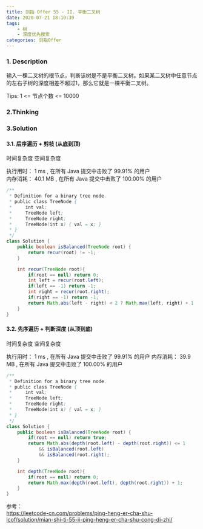 ```yaml
---
title: 剑指 Offer 55 - II. 平衡二叉树
date: 2020-07-21 18:10:39
tags:
    - 树
    - 深度优先搜索
categories: 剑指Offer
---
```


### 1. Description
输入一棵二叉树的根节点，判断该树是不是平衡二叉树。如果某二叉树中任意节点的左右子树的深度相差不超过1，那么它就是一棵平衡二叉树。

Tips:
1 <= 节点个数 <= 10000

### 2.Thinking

### 3.Solution

#### 3.1. 后序遍历 + 剪枝 (从底到顶)

时间复杂度
空间复杂度

执行用时：
1 ms
, 在所有 Java 提交中击败了
99.91%
的用户  
内存消耗：
40.1 MB
, 在所有 Java 提交中击败了
100.00%
的用户

```java
/**
 * Definition for a binary tree node.
 * public class TreeNode {
 *     int val;
 *     TreeNode left;
 *     TreeNode right;
 *     TreeNode(int x) { val = x; }
 * }
 */
class Solution {
    public boolean isBalanced(TreeNode root) {
        return recur(root) != -1;
    }

    int recur(TreeNode root){
        if(root == null) return 0;
        int left = recur(root.left);
        if(left == -1) return -1;
        int right = recur(root.right);
        if(right == -1) return -1;
        return Math.abs(left - right) < 2 ? Math.max(left, right) + 1 : -1;
    }
}
```

#### 3.2. 先序遍历 + 判断深度 (从顶到底)

时间复杂度
空间复杂度

执行用时：
1 ms
, 在所有 Java 提交中击败了
99.91%
的用户
内存消耗：
39.9 MB
, 在所有 Java 提交中击败了
100.00%
的用户

```java
/**
 * Definition for a binary tree node.
 * public class TreeNode {
 *     int val;
 *     TreeNode left;
 *     TreeNode right;
 *     TreeNode(int x) { val = x; }
 * }
 */
class Solution {
    public boolean isBalanced(TreeNode root) {
        if(root == null) return true;
        return Math.abs(depth(root.left) - depth(root.right)) <= 1
            && isBalanced(root.left)
            && isBalanced(root.right);
    }

    int depth(TreeNode root){
        if(root == null) return 0;
        return Math.max(depth(root.left), depth(root.right)) + 1;
    }  
}
```

参考：  
https://leetcode-cn.com/problems/ping-heng-er-cha-shu-lcof/solution/mian-shi-ti-55-ii-ping-heng-er-cha-shu-cong-di-zhi/